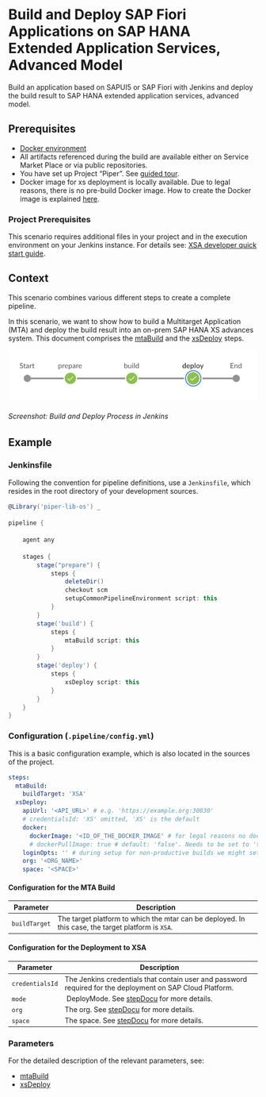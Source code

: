 # Build and Deploy SAP Fiori Applications on SAP HANA Extended Application Services, Advanced Model

Build an application based on SAPUI5 or SAP Fiori with Jenkins and deploy the build result to SAP HANA extended application services, advanced model.

## Prerequisites

* [Docker environment](https://docs.docker.com/get-started/)
* All artifacts referenced during the build are available either on Service Market Place or via public repositories.
* You have set up Project “Piper”. See [guided tour](https://sap.github.io/jenkins-library/guidedtour/).
* Docker image for xs deployment is locally available. Due to legal reasons, there is no pre-build Docker image. How to create the Docker image is explained [here][devops-docker-images-xs-deploy-readme].

### Project Prerequisites

This scenario requires additional files in your project and in the execution environment on your Jenkins instance.
For details see: [XSA developer quick start guide](https://help.sap.com/viewer/400066065a1b46cf91df0ab436404ddc/2.0.04/en-US/7f681c32c2a34735ad85e4ab403f8c26.html).

## Context

This scenario combines various different steps to create a complete pipeline.

In this scenario, we want to show how to build a Multitarget Application (MTA) and deploy the build result into an on-prem SAP HANA XS advances system. This document comprises the [mtaBuild](https://sap.github.io/jenkins-library/steps/mtaBuild/) and the [xsDeploy](https://sap.github.io/jenkins-library/steps/xsDeploy/) steps.

![This pipeline in Jenkins Blue Ocean](images/pipeline.jpg)
###### Screenshot: Build and Deploy Process in Jenkins

## Example

### Jenkinsfile

Following the convention for pipeline definitions, use a `Jenkinsfile`, which resides in the root directory of your development sources.

```groovy
@Library('piper-lib-os') _

pipeline {

    agent any

    stages {
        stage("prepare") {
            steps {
                deleteDir()
                checkout scm
                setupCommonPipelineEnvironment script: this
            }
        }
        stage('build') {
            steps {
                mtaBuild script: this
            }
        }
        stage('deploy') {
            steps {
                xsDeploy script: this
            }
        }
    }
}
```

### Configuration (`.pipeline/config.yml`)

This is a basic configuration example, which is also located in the sources of the project.

```yaml
steps:
  mtaBuild:
    buildTarget: 'XSA'
  xsDeploy:
    apiUrl: '<API_URL>' # e.g. 'https://example.org:30030'
    # credentialsId: 'XS' omitted, 'XS' is the default
    docker:
      dockerImage: '<ID_OF_THE_DOCKER_IMAGE' # for legal reasons no docker image is provided.
      # dockerPullImage: true # default: 'false'. Needs to be set to 'true' in case the image is served from a docker registry
    loginOpts: '' # during setup for non-productive builds we might set here. '--skip-ssl-validation'
    org: '<ORG_NAME>'
    space: '<SPACE>'

```

#### Configuration for the MTA Build

| Parameter        | Description    |
| -----------------|----------------|
| `buildTarget`    | The target platform to which the mtar can be deployed. In this case, the target platform is  `XSA`. |

#### Configuration for the Deployment to XSA

| Parameter          | Description |
| -------------------|-------------|
| `credentialsId` | The Jenkins credentials that contain user and password required for the deployment on SAP Cloud Platform.|
| `mode`          | DeployMode. See [stepDocu](../../../steps/xsDeploy) for more details. |
| `org`           | The org. See [stepDocu](../../../steps/xsDeploy) for more details. |
| `space`         | The space. See [stepDocu](../../../steps/xsDeploy) for more details. |

### Parameters

For the detailed description of the relevant parameters, see:

* [mtaBuild](https://sap.github.io/jenkins-library/steps/mtaBuild/)
* [xsDeploy](https://sap.github.io/jenkins-library/steps/xsDeploy/)

[devops-docker-images-xs-deploy-readme]: https://github.com/SAP/devops-docker-xs-cli/blob/master/README.md#how-to-build-it
